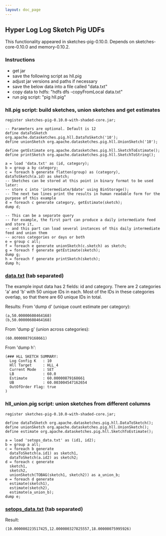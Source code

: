 ```yaml
---
layout: doc_page
---
```

<!--
    Licensed to the Apache Software Foundation (ASF) under one
    or more contributor license agreements.  See the NOTICE file
    distributed with this work for additional information
    regarding copyright ownership.  The ASF licenses this file
    to you under the Apache License, Version 2.0 (the
    "License"); you may not use this file except in compliance
    with the License.  You may obtain a copy of the License at

      http://www.apache.org/licenses/LICENSE-2.0

    Unless required by applicable law or agreed to in writing,
    software distributed under the License is distributed on an
    "AS IS" BASIS, WITHOUT WARRANTIES OR CONDITIONS OF ANY
    KIND, either express or implied.  See the License for the
    specific language governing permissions and limitations
    under the License.
-->
## Hyper Log Log Sketch Pig UDFs

This functionality appeared in sketches-pig-0.10.0. Depends on sketches-core-0.10.0 and memory-0.10.2.

### Instructions

* get jar
* save the following script as hll.pig
* adjust jar versions and paths if necessary
* save the below data into a file called "data.txt"
* copy data to hdfs: "hdfs dfs -copyFromLocal data.txt"
* run pig script: "pig hll.pig"

### hll.pig script: build sketches, union sketches and get estimates

    register sketches-pig-0.10.0-with-shaded-core.jar;

    -- Parameters are optional. Default is 12
    define dataToSketch org.apache.datasketches.pig.hll.DataToSketch('10');
    define unionSketch org.apache.datasketches.pig.hll.UnionSketch('10');
 
    define getEstimate org.apache.datasketches.pig.hll.SketchToEstimate();
    define printSketch org.apache.datasketches.pig.hll.SketchToString();

    a = load 'data.txt' as (id, category);
    b = group a by category;
    c = foreach b generate flatten(group) as (category), dataToSketch(a.id) as sketch;
    -- Sketches can be stored at this point in binary format to be used later:
    -- store c into 'intermediate/$date' using BinStorage();
    -- The next two lines print the results in human readable form for the purpose of this example
    d = foreach c generate category, getEstimate(sketch);    
    dump d;

    -- This can be a separate query
    -- For example, the first part can produce a daily intermediate feed and store it,
    -- and this part can load several instances of this daily intermediate feed and union them
    -- across categories or days or both
    e = group c all;
    f = foreach e generate unionSketch(c.sketch) as sketch;
    g = foreach f generate getEstimate(sketch);  
    dump g;
    h = foreach f generate printSketch(sketch);
    dump h;

### [data.txt]({{site.docs_dir}}/Theta/data.txt) (tab separated)

The example input data has 2 fields: id and category.
There are 2 categories 'a' and 'b' with 50 unique IDs in each.
Most of the IDs in these categories overlap, so that there are 60 unique IDs in total.

Results:
From 'dump d' (unique count estimate per category):

    (a,50.00000608464168)
    (b,50.00000608464168)

From 'dump g' (union across categories):

    (60.00000879168661)

From 'dump h':

    (### HLL SKETCH SUMMARY: 
      Log Config K   : 10
      Hll Target     : HLL_4
      Current Mode   : SET
      LB             : 60.0
      Estimate       : 60.00000879168661
      UB             : 60.003004547162654
      OutOfOrder Flag: true
    )

### hll_union.pig script: union sketches from different columns

    register sketches-pig-0.10.0-with-shaded-core.jar;

    define dataToSketch org.apache.datasketches.pig.hll.DataToSketch();
    define unionSketch org.apache.datasketches.pig.hll.UnionSketch();
    define estimate org.apache.datasketches.pig.hll.SketchToEstimate();

    a = load 'setops_data.txt' as (id1, id2);
    b = group a all;
    c = foreach b generate
      dataToSketch(a.id1) as sketch1,
      dataToSketch(a.id2) as sketch2;
    d = foreach c generate
      sketch1,
      sketch2,
      unionSketch(TOBAG(sketch1, sketch2)) as a_union_b;
    e = foreach d generate
      estimate(sketch1),
      estimate(sketch2),
      estimate(a_union_b);
    dump e;

### [setops_data.txt]({{site.docs_dir}}/Theta/setops_data.txt) (tab separated)

Result:

    (10.000000223517425,12.000000327825557,18.00000075995926)
